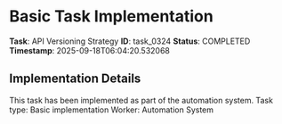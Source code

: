 # Basic Task Implementation

**Task**: API Versioning Strategy
**ID**: task_0324
**Status**: COMPLETED
**Timestamp**: 2025-09-18T06:04:20.532068

## Implementation Details

This task has been implemented as part of the automation system.
Task type: Basic implementation
Worker: Automation System
